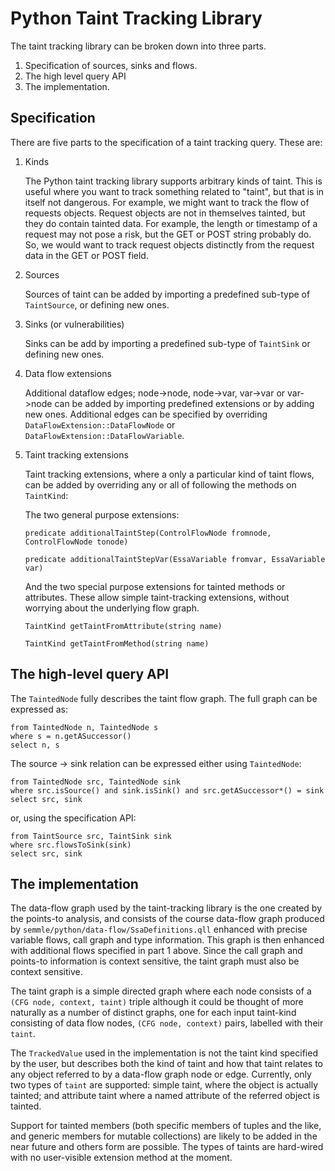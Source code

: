 # Python Taint Tracking Library

The taint tracking library can be broken down into three parts.

1. Specification of sources, sinks and flows.
2. The high level query API
3. The implementation.


## Specification

There are five parts to the specification of a taint tracking query.
These are:

1. Kinds

    The Python taint tracking library supports arbitrary kinds of taint. This is useful where you want to track something related to "taint", but that is in itself not dangerous.
For example, we might want to track the flow of requests objects. Request objects are not in themselves tainted, but they do contain tainted data. For example, the length or timestamp of a request may not pose a risk, but the GET or POST string probably do.
So, we would want to track request objects distinctly from the request data in the GET or POST field.

2. Sources

    Sources of taint can be added by importing a predefined sub-type of `TaintSource`, or defining new ones.

3. Sinks (or vulnerabilities)

    Sinks can be add by importing a predefined sub-type of `TaintSink` or defining new ones.

4. Data flow extensions

    Additional dataflow edges; node->node, node->var, var->var or var->node can be added by importing predefined extensions or by adding new ones. Additional edges can be specified by overriding `DataFlowExtension::DataFlowNode` or `DataFlowExtension::DataFlowVariable`.

5. Taint tracking extensions

    Taint tracking extensions, where a only a particular kind of taint flows, can be added by overriding any or all of following the methods on `TaintKind`:

    The two general purpose extensions:

    `predicate additionalTaintStep(ControlFlowNode fromnode, ControlFlowNode tonode)`

    `predicate additionalTaintStepVar(EssaVariable fromvar, EssaVariable var)`

    And the two special purpose extensions for tainted methods or attributes. These allow simple taint-tracking extensions, without worrying about the underlying flow graph.

    `TaintKind getTaintFromAttribute(string name)`

    `TaintKind getTaintFromMethod(string name)`


## The high-level query API

The `TaintedNode` fully describes the taint flow graph.
The full graph can be expressed as:

```ql
from TaintedNode n, TaintedNode s
where s = n.getASuccessor()
select n, s
```

The source -> sink relation can be expressed either using `TaintedNode`:
```ql
from TaintedNode src, TaintedNode sink
where src.isSource() and sink.isSink() and src.getASuccessor*() = sink
select src, sink
```
or, using the specification API:
```ql
from TaintSource src, TaintSink sink
where src.flowsToSink(sink)
select src, sink
```

## The implementation

The data-flow graph used by the taint-tracking library is the one created by the points-to analysis,
and consists of the course data-flow graph produced by `semmle/python/data-flow/SsaDefinitions.qll`
enhanced with precise variable flows, call graph and type information.
This graph is then enhanced with additional flows specified in part 1 above.
Since the call graph and points-to information is context sensitive, the taint graph must also be context sensitive.

The taint graph is a simple directed graph where each node consists of a
`(CFG node, context, taint)` triple although it could be thought of more naturally
as a number of distinct graphs, one for each input taint-kind consisting of data flow nodes,
`(CFG node, context)` pairs, labelled with their `taint`.

The `TrackedValue` used in the implementation is not the taint kind specified by the user,
but describes both the kind of taint and how that taint relates to any object referred to by a data-flow graph node or edge.
Currently, only two types of `taint` are supported: simple taint, where the object is actually tainted;
and attribute taint where a named attribute of the referred object is tainted.

Support for tainted members (both specific members of tuples and the like,
and generic members for mutable collections) are likely to be added in the near future and others form are possible.
The types of taints are hard-wired with no user-visible extension method at the moment.
